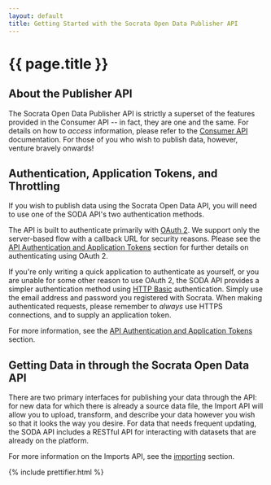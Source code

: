 ```yaml
---
layout: default
title: Getting Started with the Socrata Open Data Publisher API
---
```


<div id="tryit-visor">
  <div id="tryit-target"><!-- This space intentionally left blank --></div>
</div>

# {{ page.title }}

## About the Publisher API

The Socrata Open Data Publisher API is strictly a superset of the features provided in the Consumer API -- in fact, they are one and the same. For details on how to *access* information, please refer to the [Consumer API][1] documentation. For those of you who wish to publish data, however, venture bravely onwards!

## Authentication, Application Tokens, and Throttling

If you wish to publish data using the Socrata Open Data API, you will need to use one of the SODA API's two authentication methods.

The API is built to authenticate primarily with [OAuth 2][2]. We support only the server-based flow with a callback URL for security reasons. Please see the [API Authentication and Application Tokens][3] section for further details on authenticating using OAuth 2.

If you're only writing a quick application to authenticate as yourself, or you are unable for some other reason to use OAuth 2, the SODA API provides a simpler authentication method using [HTTP Basic][4] authentication. Simply use the email address and password you registered with Socrata. When making authenticated requests, please remember to *always* use HTTPS connections, and to supply an application token.

<div class="more-info">
  For more information, see the <a href="/authentication">API Authentication and Application Tokens</a> section.
</div>

## Getting Data in through the Socrata Open Data API

There are two primary interfaces for publishing your data through the API: for new data for which there is already a source data file, the Import API will allow you to upload, transform, and describe your data however you wish so that it looks the way you desire. For data that needs frequent updating, the SODA API includes a RESTful API for interacting with datasets that are already on the platform.

<div class="more-info">
  For more information on the Imports API, see the <a href="/publishers/importing">importing</a> section.
</div>

 [1]: /consumer/getting-started/
 [2]: http://oauth.net/2/
 [3]: /authentication
 [4]: http://en.wikipedia.org/wiki/Basic_access_authentication

{% include prettifier.html %}
